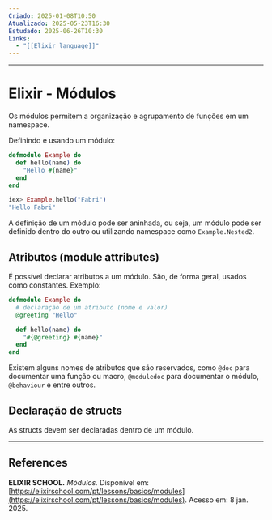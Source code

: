 ```yaml
---
Criado: 2025-01-08T10:50
Atualizado: 2025-05-23T16:30
Estudado: 2025-06-26T10:30
Links:
  - "[[Elixir language]]"
---
```

---
# Elixir - Módulos

Os módulos permitem a organização e agrupamento de funções em um namespace.

Definindo e usando um módulo:

```elixir
defmodule Example do
  def hello(name) do
    "Hello #{name}"
  end
end

iex> Example.hello("Fabri")
"Hello Fabri"
```

A definição de um módulo pode ser aninhada, ou seja, um módulo pode ser definido dentro do outro ou utilizando namespace como `Example.Nested2`.

## Atributos (module attributes)

É possível declarar atributos a um módulo. São, de forma geral, usados como constantes. Exemplo:

```elixir
defmodule Example do
  # declaração de um atributo (nome e valor)
  @greeting "Hello"

  def hello(name) do
    "#{@greeting} #{name}"
  end
end
```

Existem alguns nomes de atributos que são reservados, como `@doc` para documentar uma função ou macro, `@moduledoc` para documentar o módulo, `@behaviour` e entre outros.

## Declaração de structs

As structs devem ser declaradas dentro de um módulo.

---

## References

**ELIXIR SCHOOL.** _Módulos._ Disponível em: [https://elixirschool.com/pt/lessons/basics/modules](https://elixirschool.com/pt/lessons/basics/modules). Acesso em: 8 jan. 2025.